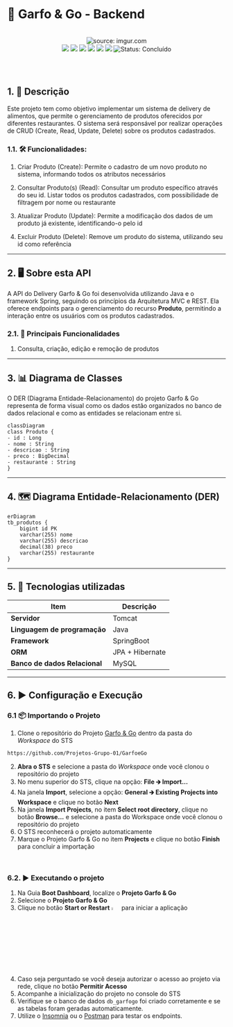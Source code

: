 # 🍴 Garfo & Go - Backend

<br />

<div align="center">
   <img src="https://i.imgur.com/w8tTOuT.png" title="source: imgur.com" /> 
</div>

<div align="center">
<img src="https://img.shields.io/github/languages/top/Projetos-Grupo-01/GarfoeGo?style=flat-square" />
<img src="https://img.shields.io/github/repo-size/Projetos-Grupo-01/GarfoeGo?style=flat-square" />
<img src="https://img.shields.io/github/languages/count/Projetos-Grupo-01/GarfoeGo?style=flat-square" />
<img src="https://img.shields.io/github/last-commit/Projetos-Grupo-01/GarfoeGo?style=flat-square" />
<img src="https://img.shields.io/github/issues/Projetos-Grupo-01/GarfoeGo?style=flat-square" />
<img src="https://img.shields.io/github/issues-pr/Projetos-Grupo-01/GarfoeGo?style=flat-square" />
<img src="https://img.shields.io/badge/status-Concluido-green" alt="Status: Concluído">
 
</div>

<br /><br />

## 1. 📄 Descrição

Este projeto tem como objetivo implementar um sistema de delivery de alimentos, que permite o gerenciamento de produtos oferecidos por diferentes restaurantes. O sistema será responsável por realizar operações de CRUD (Create, Read, Update, Delete) sobre os produtos cadastrados.

### 1.1. 🛠️ Funcionalidades:

1. Criar Produto (Create): Permite o cadastro de um novo produto no sistema, informando todos os atributos necessários

2. Consultar Produto(s) (Read): Consultar um produto específico através do seu id. Listar todos os produtos cadastrados, com possibilidade de filtragem por nome ou restaurante

3. Atualizar Produto (Update): Permite a modificação dos dados de um produto já existente, identificando-o pelo id

4. Excluir Produto (Delete): Remove um produto do sistema, utilizando seu id como referência

------

## 2. 🖥️ Sobre esta API

A API do Delivery Garfo & Go foi desenvolvida utilizando Java e o framework Spring, seguindo os princípios da Arquitetura MVC e REST. Ela oferece endpoints para o gerenciamento do recurso **Produto**, permitindo a interação entre os usuários com os produtos cadastrados.

### 2.1. 🚀 Principais Funcionalidades

1. Consulta, criação, edição e remoção de produtos

------

## 3. 📊 Diagrama de Classes

O DER (Diagrama Entidade-Relacionamento) do projeto Garfo & Go representa de forma visual como os dados estão organizados no banco de dados relacional e como as entidades se relacionam entre si.

```mermaid
classDiagram
class Produto {
- id : Long
- nome : String
- descricao : String
- preco : BigDecimal
- restaurante : String
}

```

------

## 4. 🗺️ Diagrama Entidade-Relacionamento (DER)


```mermaid
erDiagram
tb_produtos {
    bigint id PK 
    varchar(255) nome
    varchar(255) descricao
    decimal(38) preco
    varchar(255) restaurante
}

```

------

## 5. 🧰 Tecnologias utilizadas

| Item                          | Descrição      |
| ----------------------------- | -------------- |
| **Servidor**                  | Tomcat         |
| **Linguagem de programação**  | Java           |
| **Framework**                 | SpringBoot     |
| **ORM**                       | JPA + Hibernate|
| **Banco de dados Relacional** | MySQL          |

------

## 6. ▶️ Configuração e Execução

### 6.1 📦 Importando o Projeto

1. Clone o repositório do Projeto [Garfo & Go](https://github.com/Projetos-Grupo-01/GarfoeGo) dentro da pasta do *Workspace* do STS

```bash
https://github.com/Projetos-Grupo-01/GarfoeGo
```

2. **Abra o STS** e selecione a pasta do *Workspace* onde você clonou o repositório do projeto
3. No menu superior do STS, clique na opção: **File 🡲 Import...**
4. Na janela **Import**, selecione a opção: **General 🡲 Existing Projects into Workspace** e clique no botão **Next**
5. Na janela **Import Projects**, no item **Select root directory**, clique no botão **Browse...** e selecione a pasta do Workspace onde você clonou o repositório do projeto
6. O STS reconhecerá o projeto automaticamente
7. Marque o Projeto Garfo & Go no item **Projects** e clique no botão **Finish** para concluir a importação

<br />

### 6.2. ▶️ Executando o projeto

1. Na Guia **Boot Dashboard**, localize o  **Projeto Garfo & Go**
2. Selecione o **Projeto Garfo & Go**
3. Clique no botão **Start or Restart** <img src="https://i.imgur.com/wdoZqWP.png" title="source: imgur.com" width="4%"/> para iniciar a aplicação
4. Caso seja perguntado se você deseja autorizar o acesso ao projeto via rede, clique no botão **Permitir Acesso**
5. Acompanhe a inicialização do projeto no console do STS
6. Verifique se o banco de dados `db_garfogo` foi criado corretamente e se as tabelas foram geradas automaticamente.
7. Utilize o [Insomnia](https://insomnia.rest/) ou o [Postman](https://www.postman.com/) para testar os endpoints.

